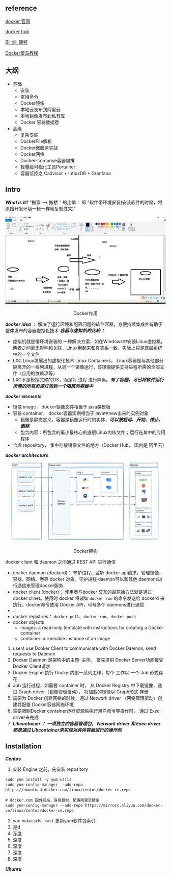 ## reference
[docker 官网](https://docs.docker.com/)

[docker hub](https://hub.docker.com/)

[Bilibili 课程](https://www.bilibili.com/video/BV1gr4y1U7CY/?p=2&spm_id_from=pageDriver&vd_source=d13548dcb8cb26f0b71f3b365ede666f)

[Docker菜鸟教程](https://www.runoob.com/docker/docker-tutorial.html)


## 大纲
- 基础
  - 安装
  - 常用命令
  - Docker镜像
  - 本地云发布到阿里云
  - 本地镜像发布到私有库
  - Docker 容器数据卷
- 高级
  - 复杂安装
  - DockerFile解析
  - Docker微服务实战
  - Docker网络
  - Docker-compose容器编排
  - 轻量级可视化工具Portainer
  - 容器监控之 Cadvisor + InfluxDB + Granfana

## Intro
***What is it?***
"搬家 ——> 搬楼 " 的比喻： 即 "软件带环境安装(安装软件的时候，将原始开发环境一模一样地复制过来)"
 
 <div style="text-align:center">
    <img src="/tools4_projtools/pic_src/Docker作用.png" alt="图片描述" style="margin-bottom: 1px;">
    <p>Docker作用</p>
</div>


***docker idea*** ： 解决了运行环境和配置问题的软件容器，方便持续集成并有助于整体发布的容器虚拟化技术
***容器与虚拟机的比较*** ： 

- 虚拟机就是带环境安装的 一种解决方案，如在Windows中安装Linux虚拟机，两者之间毫无影响和关联，Linux用起来和真实系一致，实际上只是底层系统中的一个文件
- LXC Linux发展出的虚拟化技术 Linux Containers， Linux容器是与其他部分隔离开的一系列进程，从另一个镜像运行，该镜像提供支持进程所需的全部文件（应用的依赖项等）
- LXC不是模拟完整的OS，而是对 进程 进行隔离。***有了容器，可已将软件运行所需的所有资源打包到一个隔离的容器中***


***docker elements***

- 镜像 image， docker镜像文件相当于 java类模板
- 容器 container， docker容器实例相当于 java中new出来的实例对象
  - 镜像是静态定义，容器是镜像运行时的实体，***可以被启动、开始、停止、删除***
  - 包含内容：所包含的最小最核心的底层Linux内核文件；运行在其中的应用程序
- 仓库 repository， 集中存放镜像文件的地方（Docker Hub， 国内是 阿里云）

***docker architecture***

 <div style="text-align:center">
    <img src="/tools4_projtools/pic_src/Docker架构.png" alt="图片描述" style="margin-bottom: 1px;">
    <p>Docker架构</p>
</div>

docker client 和 daemon 之间通过 REST API 进行通信
- docker daemon (dockerd)： 守护进程，监听 docker api请求，管理镜像、容器、网络、卷等 docker 对象。守护进程 daemon可以和其他 daemons进行通信来管理docker服务
- docker client (docker)： 使用者与docker 交互的最原始方法就是通过 docker clinet。使用时 docker 将诸如 `docker run` 的命令发送给 dockerd 来执行。docker命令使用 Docker API，可与多个 daemons进行通信
- ...
- docker registries： `docker pull`、`docker run`、`docker push`
- docker objects
  - images:  a read-only template with instructions for creating a Docker container
  - container: a runnable instance of an image


1. users use Dcoker Client to communicate with Docker Daemon, send requests to Daemon
2. Docker Daemon 是架构中的主题··主体， 首先提供 Docker Server功能接受 Docker Client请求
3. Docker Engine 执行 Docker内部一系列工作，每个 工作以 一个 Job 形式存在
4. Job 运行过程，如需要 container 时， 从 Docker Registry 中下载镜像，通过 Graph driver（镜像管理驱动）， 将加载的镜像以 Graph形式 存储
5. 需要为 Docker 创建网络的时候，通过 Network driver （网络管理驱动）创建并配置 Docker容器网络环境
6. 需要限制Docker container运行资源后执行用户命令等操作时， 通过 Exec driver来完成
7. ***Libcontainer ： 一项独立的容器管理包， Network driver 和 Exec driver 都是通过 Libcontainer来实现对具体容器进行的操作的***

## Installation

***Centos***
1. 安装 Engine 之前，先安装 repository
```bahs
sudo yum install -y yum-utils
sudo yum-config-manager --add-repo https://download.docker.com/linux/centos/docker-ce.repo

# docker.com 国外网站，容易超时，配置阿里云镜像
sudo yum-config-manager --add-repo https://mirrors.aliyun.com/docker-ce/linux/centos/docker-ce.repo
```
2. `yum makecache fast` 更新yum软件包索引
3. 是d
4. 深度
5. 深度
6. 深度
7. 深度
8. 深度

***Ubuntu***